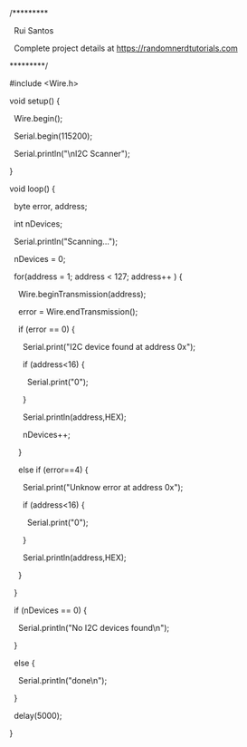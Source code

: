 
/*********

  Rui Santos

  Complete project details at https://randomnerdtutorials.com  

*********/

  

#include <Wire.h>

void setup() {

  Wire.begin();

  Serial.begin(115200);

  Serial.println("\nI2C Scanner");

}

void loop() {

  byte error, address;

  int nDevices;

  Serial.println("Scanning...");

  nDevices = 0;

  for(address = 1; address < 127; address++ ) {

    Wire.beginTransmission(address);

    error = Wire.endTransmission();

    if (error == 0) {

      Serial.print("I2C device found at address 0x");

      if (address<16) {

        Serial.print("0");

      }

      Serial.println(address,HEX);

      nDevices++;

    }

    else if (error==4) {

      Serial.print("Unknow error at address 0x");

      if (address<16) {

        Serial.print("0");

      }

      Serial.println(address,HEX);

    }    

  }

  if (nDevices == 0) {

    Serial.println("No I2C devices found\n");

  }

  else {

    Serial.println("done\n");

  }

  delay(5000);          

}